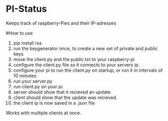 # PI-Status
Keeps track of raspberry-Pies and their IP-adresses

#How to use
1. pip install rsa
2. run the keygenerator once, to create a new set of private and public keys
3. move the client.py and the public.txt to your raspberry-pi
4. configure the client.py file so it connects to your servers ip.
5. configure your pi to run the client.py on startup, or run it in intervals of 10 minutes.
6. run your server.py
7. run client.py on your pi.
8. server should show that it recieved an update.
9. client should show that the update was recieved.
10. the client ip is now saved in a .json file

Works with multiple clients at once.
